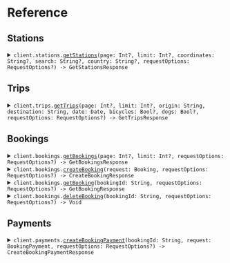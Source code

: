 # Reference
## Stations
<details><summary><code>client.stations.<a href="/Sources/Resources/Stations/StationsClient.swift">getStations</a>(page: Int?, limit: Int?, coordinates: String?, search: String?, country: String?, requestOptions: RequestOptions?) -> GetStationsResponse</code></summary>
<dl>
<dd>

#### 📝 Description

<dl>
<dd>

<dl>
<dd>

Returns a paginated and searchable list of all train stations.
</dd>
</dl>
</dd>
</dl>

#### 🔌 Usage

<dl>
<dd>

<dl>
<dd>

```swift
import Foundation
import TrainTravel

private func main() async throws {
    let client = TrainTravelClient(token: "<token>")

    try await client.stations.getStations(request: .init(
        coordinates: "52.5200,13.4050",
        search: "Milano Centrale",
        country: "DE"
    ))
}

try await main()
```
</dd>
</dl>
</dd>
</dl>

#### ⚙️ Parameters

<dl>
<dd>

<dl>
<dd>

**page:** `Int?` — The page number to return
    
</dd>
</dl>

<dl>
<dd>

**limit:** `Int?` — The number of items to return per page
    
</dd>
</dl>

<dl>
<dd>

**coordinates:** `String?` — The latitude and longitude of the user's location, to narrow down the search results to sites within a proximity of this location.
    
</dd>
</dl>

<dl>
<dd>

**search:** `String?` — A search term to filter the list of stations by name or address.
    
</dd>
</dl>

<dl>
<dd>

**country:** `String?` — Filter stations by country code
    
</dd>
</dl>

<dl>
<dd>

**requestOptions:** `RequestOptions?` — Additional options for configuring the request, such as custom headers or timeout settings.
    
</dd>
</dl>
</dd>
</dl>


</dd>
</dl>
</details>

## Trips
<details><summary><code>client.trips.<a href="/Sources/Resources/Trips/TripsClient.swift">getTrips</a>(page: Int?, limit: Int?, origin: String, destination: String, date: Date, bicycles: Bool?, dogs: Bool?, requestOptions: RequestOptions?) -> GetTripsResponse</code></summary>
<dl>
<dd>

#### 📝 Description

<dl>
<dd>

<dl>
<dd>

Returns a list of available train trips between the specified origin and destination stations on the given date, and allows for filtering by bicycle and dog allowances.
</dd>
</dl>
</dd>
</dl>

#### 🔌 Usage

<dl>
<dd>

<dl>
<dd>

```swift
import Foundation
import TrainTravel

private func main() async throws {
    let client = TrainTravelClient(token: "<token>")

    try await client.trips.getTrips(request: .init(
        origin: "efdbb9d1-02c2-4bc3-afb7-6788d8782b1e",
        destination: "b2e783e1-c824-4d63-b37a-d8d698862f1d",
        date: try! Date("2024-02-01T09:00:00Z", strategy: .iso8601)
    ))
}

try await main()
```
</dd>
</dl>
</dd>
</dl>

#### ⚙️ Parameters

<dl>
<dd>

<dl>
<dd>

**page:** `Int?` — The page number to return
    
</dd>
</dl>

<dl>
<dd>

**limit:** `Int?` — The number of items to return per page
    
</dd>
</dl>

<dl>
<dd>

**origin:** `String` — The ID of the origin station
    
</dd>
</dl>

<dl>
<dd>

**destination:** `String` — The ID of the destination station
    
</dd>
</dl>

<dl>
<dd>

**date:** `Date` — The date and time of the trip in ISO 8601 format in origin station's timezone.
    
</dd>
</dl>

<dl>
<dd>

**bicycles:** `Bool?` — Only return trips where bicycles are known to be allowed
    
</dd>
</dl>

<dl>
<dd>

**dogs:** `Bool?` — Only return trips where dogs are known to be allowed
    
</dd>
</dl>

<dl>
<dd>

**requestOptions:** `RequestOptions?` — Additional options for configuring the request, such as custom headers or timeout settings.
    
</dd>
</dl>
</dd>
</dl>


</dd>
</dl>
</details>

## Bookings
<details><summary><code>client.bookings.<a href="/Sources/Resources/Bookings/BookingsClient.swift">getBookings</a>(page: Int?, limit: Int?, requestOptions: RequestOptions?) -> GetBookingsResponse</code></summary>
<dl>
<dd>

#### 📝 Description

<dl>
<dd>

<dl>
<dd>

Returns a list of all trip bookings by the authenticated user.
</dd>
</dl>
</dd>
</dl>

#### 🔌 Usage

<dl>
<dd>

<dl>
<dd>

```swift
import Foundation
import TrainTravel

private func main() async throws {
    let client = TrainTravelClient(token: "<token>")

    try await client.bookings.getBookings(request: .init())
}

try await main()
```
</dd>
</dl>
</dd>
</dl>

#### ⚙️ Parameters

<dl>
<dd>

<dl>
<dd>

**page:** `Int?` — The page number to return
    
</dd>
</dl>

<dl>
<dd>

**limit:** `Int?` — The number of items to return per page
    
</dd>
</dl>

<dl>
<dd>

**requestOptions:** `RequestOptions?` — Additional options for configuring the request, such as custom headers or timeout settings.
    
</dd>
</dl>
</dd>
</dl>


</dd>
</dl>
</details>

<details><summary><code>client.bookings.<a href="/Sources/Resources/Bookings/BookingsClient.swift">createBooking</a>(request: Booking, requestOptions: RequestOptions?) -> CreateBookingResponse</code></summary>
<dl>
<dd>

#### 📝 Description

<dl>
<dd>

<dl>
<dd>

A booking is a temporary hold on a trip. It is not confirmed until the payment is processed.
</dd>
</dl>
</dd>
</dl>

#### 🔌 Usage

<dl>
<dd>

<dl>
<dd>

```swift
import Foundation
import TrainTravel

private func main() async throws {
    let client = TrainTravelClient(token: "<token>")

    try await client.bookings.createBooking(request: Booking(

    ))
}

try await main()
```
</dd>
</dl>
</dd>
</dl>

#### ⚙️ Parameters

<dl>
<dd>

<dl>
<dd>

**request:** `Booking` 
    
</dd>
</dl>

<dl>
<dd>

**requestOptions:** `RequestOptions?` — Additional options for configuring the request, such as custom headers or timeout settings.
    
</dd>
</dl>
</dd>
</dl>


</dd>
</dl>
</details>

<details><summary><code>client.bookings.<a href="/Sources/Resources/Bookings/BookingsClient.swift">getBooking</a>(bookingId: String, requestOptions: RequestOptions?) -> GetBookingResponse</code></summary>
<dl>
<dd>

#### 📝 Description

<dl>
<dd>

<dl>
<dd>

Returns the details of a specific booking.
</dd>
</dl>
</dd>
</dl>

#### 🔌 Usage

<dl>
<dd>

<dl>
<dd>

```swift
import Foundation
import TrainTravel

private func main() async throws {
    let client = TrainTravelClient(token: "<token>")

    try await client.bookings.getBooking(bookingId: "1725ff48-ab45-4bb5-9d02-88745177dedb")
}

try await main()
```
</dd>
</dl>
</dd>
</dl>

#### ⚙️ Parameters

<dl>
<dd>

<dl>
<dd>

**bookingId:** `String` — The ID of the booking to retrieve.
    
</dd>
</dl>

<dl>
<dd>

**requestOptions:** `RequestOptions?` — Additional options for configuring the request, such as custom headers or timeout settings.
    
</dd>
</dl>
</dd>
</dl>


</dd>
</dl>
</details>

<details><summary><code>client.bookings.<a href="/Sources/Resources/Bookings/BookingsClient.swift">deleteBooking</a>(bookingId: String, requestOptions: RequestOptions?) -> Void</code></summary>
<dl>
<dd>

#### 📝 Description

<dl>
<dd>

<dl>
<dd>

Deletes a booking, cancelling the hold on the trip.
</dd>
</dl>
</dd>
</dl>

#### 🔌 Usage

<dl>
<dd>

<dl>
<dd>

```swift
import Foundation
import TrainTravel

private func main() async throws {
    let client = TrainTravelClient(token: "<token>")

    try await client.bookings.deleteBooking(bookingId: "1725ff48-ab45-4bb5-9d02-88745177dedb")
}

try await main()
```
</dd>
</dl>
</dd>
</dl>

#### ⚙️ Parameters

<dl>
<dd>

<dl>
<dd>

**bookingId:** `String` — The ID of the booking to retrieve.
    
</dd>
</dl>

<dl>
<dd>

**requestOptions:** `RequestOptions?` — Additional options for configuring the request, such as custom headers or timeout settings.
    
</dd>
</dl>
</dd>
</dl>


</dd>
</dl>
</details>

## Payments
<details><summary><code>client.payments.<a href="/Sources/Resources/Payments/PaymentsClient.swift">createBookingPayment</a>(bookingId: String, request: BookingPayment, requestOptions: RequestOptions?) -> CreateBookingPaymentResponse</code></summary>
<dl>
<dd>

#### 📝 Description

<dl>
<dd>

<dl>
<dd>

A payment is an attempt to pay for the booking, which will confirm the booking for the user and enable them to get their tickets.
</dd>
</dl>
</dd>
</dl>

#### 🔌 Usage

<dl>
<dd>

<dl>
<dd>

```swift
import Foundation
import TrainTravel

private func main() async throws {
    let client = TrainTravelClient(token: "<token>")

    try await client.payments.createBookingPayment(
        bookingId: "1725ff48-ab45-4bb5-9d02-88745177dedb",
        request: BookingPayment(
            amount: 49.99,
            currency: .gbp,
            source: BookingPaymentSource.card(
                .init(
                    name: "J. Doe",
                    number: "4242424242424242",
                    cvc: "123",
                    expMonth: 12,
                    expYear: 2025,
                    addressLine1: "123 Fake Street",
                    addressLine2: "4th Floor",
                    addressCity: "London",
                    addressCountry: "gb",
                    addressPostCode: "N12 9XX"
                )
            )
        )
    )
}

try await main()
```
</dd>
</dl>
</dd>
</dl>

#### ⚙️ Parameters

<dl>
<dd>

<dl>
<dd>

**bookingId:** `String` — The ID of the booking to pay for.
    
</dd>
</dl>

<dl>
<dd>

**request:** `BookingPayment` 
    
</dd>
</dl>

<dl>
<dd>

**requestOptions:** `RequestOptions?` — Additional options for configuring the request, such as custom headers or timeout settings.
    
</dd>
</dl>
</dd>
</dl>


</dd>
</dl>
</details>
